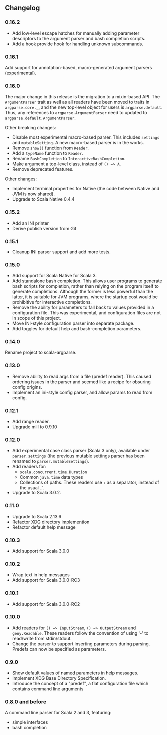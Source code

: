 ## Changelog

### 0.16.2

- Add low-level escape hatches for manually adding parameter descriptors to the
  argument parser and bash completion scripts.
- Add a hook provide hook for handling unknown subcommands.

### 0.16.1

Add support for annotation-based, macro-generated argument parsers
(experimental).

### 0.16.0

The major change in this release is the migration to a mixin-based API. The
`ArgumentParser` trait as well as all readers have been moved to traits in
`argparse.core._`, and the new top-level object for users is `argparse.default`.
Thus, any references to `argparse.ArgumentParser` need to updated to
`argparse.default.ArgumentParser`.

Other breaking changes:

- Disable most experimental macro-based parser. This includes `settings` and
  `mutableSetting`. A new macro-based parser is in the works.
- Remove `show()` function from `Reader`.
- Add a `typeName` function to `Reader`.
- Rename `BashCompletion` to `InteractiveBashCompletion`.
- Make argument a top-level class, instead of `() => A`.
- Remove deprecated features.

Other changes:

- Implement terminal properties for Native (the code between Native and JVM is
  now shared).
- Upgrade to Scala Native 0.4.4

### 0.15.2

- Add an INI printer
- Derive publish version from Git

### 0.15.1

- Cleanup INI parser support and add more tests.

### 0.15.0

- Add support for Scala Native for Scala 3.
- Add standalone bash completion. This allows user programs to generate bash
  scripts for completion, rather than relying on the program itself to generate
  completions. Although the former is less powerful than the latter, it is
  suitable for JVM programs, where the startup cost would be prohibitive for
  interactive completions.
- Remove the ability for parameters to fall back to values provided in a
  configuration file. This was experimental, and configuration files are not in
  scope of this project.
- Move INI-style configuration parser into separate package.
- Add toggles for default help and bash-completion parameters.

### 0.14.0

Rename project to scala-argparse.

### 0.13.0

- Remove ability to read args from a file (predef reader). This caused ordering
  issues in the parser and seemed like a recipe for obsuring config origins.
- Implement an ini-style config parser, and allow params to read from config.

### 0.12.1

- Add range reader.
- Upgrade mill to 0.9.10

### 0.12.0

- Add experimental case class parser (Scala 3 only), available under
  `parser.settings` (the previous mutable settings parser has been renamed to
  `parser.mutableSettings`).
- Add readers for:
  - `scala.concurrent.time.Duration`
  - Common `java.time` data types
  - Collections of paths. These readers use `:` as a separator, instead of the
    usual `,`'.
- Upgrade to Scala 3.0.2.

### 0.11.0

- Upgrade to Scala 2.13.6
- Refactor XDG directory implemention
- Refactor default help message

### 0.10.3

- Add support for Scala 3.0.0

### 0.10.2

- Wrap text in help messages
- Add support for Scala 3.0.0-RC3

### 0.10.1

- Add support for Scala 3.0.0-RC2

### 0.10.0

- Add readers for `() => InputStream`, `() => OutputStream` and `geny.Readable`.
  These readers follow the convention of using '-' to read/write from
  stdin/stdout.
- Change the parser to support inserting parameters during parsing. Predefs can
  now be specified as parameters.

### 0.9.0

- Show default values of named parameters in help messages.
- Implement XDG Base Directory Specification.
- Introduce the concept of a "predef", a flat configuration file which contains
  command line arguments

### 0.8.0 and before

A command line parser for Scala 2 and 3, featuring:
- simple interfaces
- bash completion
